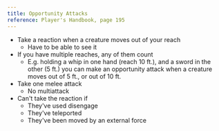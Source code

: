 ```yaml
---
title: Opportunity Attacks
reference: Player's Handbook, page 195
---
```


- Take a reaction when a creature moves out of your reach
  - Have to be able to see it
- If you have multiple reaches, any of them count
  - E.g. holding a whip in one hand (reach 10 ft.), and a sword in the other (5 ft.) you can make an opportunity attack when a creature moves out of 5 ft., or out of 10 ft.
- Take one melee attack
  - No multiattack
- Can't take the reaction if
  - They've used disengage
  - They've teleported
  - They've been moved by an external force
